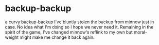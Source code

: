 # backup-backup
a curvy backup-backup
I've bluntly stolen the backup from minnow just in case. No idea what I'm doing so I hope we never need it. Remaining in the spirit of the game, I've changed minnow's reflink to my own but moral-weight might make me change it back again.

